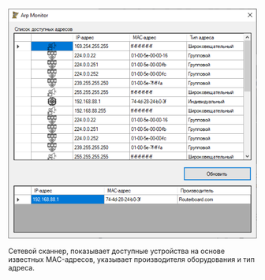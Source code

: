![Скриншот](Arp_monitor.png)

Сетевой сканнер, показывает доступные устройства на основе известных MAC-адресов, указывает производителя оборудования и тип адреса.
